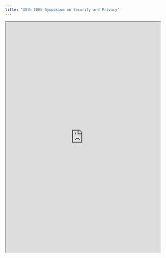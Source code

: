 ```yaml
---
title: "38th IEEE Symposium on Security and Privacy"
---
```



<iframe height="750" width="100%" src="https://ewelton.github.io/ktest/wiki.html#38th%20IEEE%20Symposium%20on%20Security%20and%20Privacy"></iframe>
